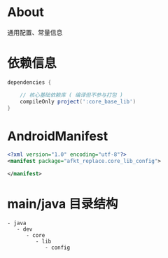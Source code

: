 
# About

通用配置、常量信息

# 依赖信息

```groovy
dependencies {

    // 核心基础依赖库 ( 编译但不参与打包 )
    compileOnly project(':core_base_lib')
}
```

# AndroidManifest

```xml
<?xml version="1.0" encoding="utf-8"?>
<manifest package="afkt_replace.core_lib_config">

</manifest>
```

# main/java 目录结构

```
- java                           
   - dev                         
      - core                     
         - lib                   
            - config             
```
